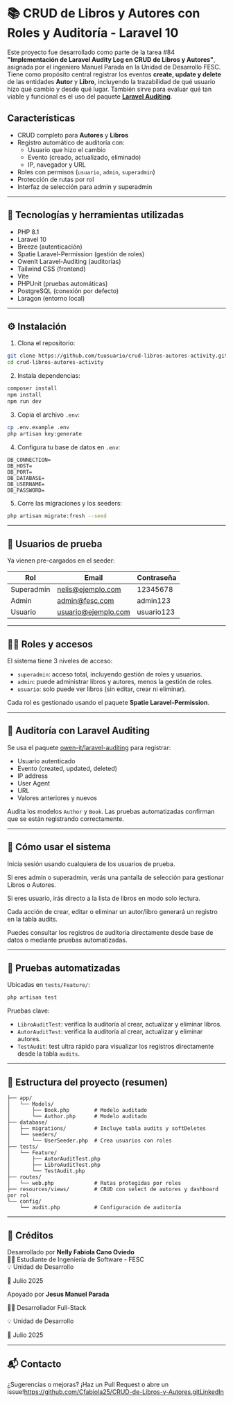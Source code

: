 # 📚 CRUD de Libros y Autores con Roles y Auditoría - Laravel 10

Este proyecto fue desarrollado como parte de la tarea #84 **"Implementación de Laravel Audity Log en CRUD de Libros y Autores"**, asignada por el ingeniero Manuel Parada en la Unidad de Desarrollo FESC. Tiene como propósito central registrar los eventos **create, update y delete** de las entidades **Autor** y **Libro**, incluyendo la trazabilidad de qué usuario hizo qué cambio y desde qué lugar. También sirve para evaluar qué tan viable y funcional es el uso del paquete **[Laravel Auditing](https://github.com/owen-it/laravel-auditing)**.

## Características

- CRUD completo para **Autores** y **Libros**
- Registro automático de auditoría con:
  - Usuario que hizo el cambio
  - Evento (creado, actualizado, eliminado)
  - IP, navegador y URL
- Roles con permisos (`usuario`, `admin`, `superadmin`)
- Protección de rutas por rol
- Interfaz de selección para admin y superadmin

---

## 🚀 Tecnologías y herramientas utilizadas

- PHP 8.1
- Laravel 10
- Breeze (autenticación)
- Spatie Laravel-Permission (gestión de roles)
- OwenIt Laravel-Auditing (auditorías)
- Tailwind CSS (frontend)
- Vite
- PHPUnit (pruebas automáticas)
- PostgreSQL (conexión por defecto)
- Laragon (entorno local)

---

## ⚙️ Instalación

1. Clona el repositorio:

```bash
git clone https://github.com/tuusuario/crud-libros-autores-activity.git
cd crud-libros-autores-activity
```

2. Instala dependencias:

```bash
composer install
npm install
npm run dev
```

3. Copia el archivo `.env`:

```bash
cp .env.example .env
php artisan key:generate
```

4. Configura tu base de datos en `.env`:

```env
DB_CONNECTION=
DB_HOST=
DB_PORT=
DB_DATABASE=
DB_USERNAME=
DB_PASSWORD=
```

5. Corre las migraciones y los seeders:

```bash
php artisan migrate:fresh --seed
```

---

## 👤 Usuarios de prueba

Ya vienen pre-cargados en el seeder:

| Rol        | Email                  | Contraseña     |
|------------|------------------------|----------------|
| Superadmin | nelis@ejemplo.com      | 12345678       |
| Admin      | admin@fesc.com         | admin123       |
| Usuario    | usuario@ejemplo.com    | usuario123     |

---

## 🧑‍💻 Roles y accesos

El sistema tiene 3 niveles de acceso:

- `superadmin`: acceso total, incluyendo gestión de roles y usuarios.
- `admin`: puede administrar libros y autores, menos la gestión de roles.
- `usuario`: solo puede ver libros (sin editar, crear ni eliminar).

Cada rol es gestionado usando el paquete **Spatie Laravel-Permission**.

---

## 📝 Auditoría con Laravel Auditing

Se usa el paquete [owen-it/laravel-auditing](https://github.com/owen-it/laravel-auditing) para registrar:

- Usuario autenticado
- Evento (created, updated, deleted)
- IP address
- User Agent
- URL
- Valores anteriores y nuevos

Audita los modelos `Author` y `Book`. Las pruebas automatizadas confirman que se están registrando correctamente.

---

## 🧪 Cómo usar el sistema

Inicia sesión usando cualquiera de los usuarios de prueba.

Si eres admin o superadmin, verás una pantalla de selección para gestionar Libros o Autores.

Si eres usuario, irás directo a la lista de libros en modo solo lectura.

Cada acción de crear, editar o eliminar un autor/libro generará un registro en la tabla audits.

Puedes consultar los registros de auditoría directamente desde base de datos o mediante pruebas automatizadas.

---
## 🧪 Pruebas automatizadas

Ubicadas en `tests/Feature/`:

```bash
php artisan test
```

Pruebas clave:

- `LibroAuditTest`: verifica la auditoría al crear, actualizar y eliminar libros.
- `AutorAuditTest`: verifica la auditoría al crear, actualizar y eliminar autores.
- `TestAudit`: test ultra rápido para visualizar los registros directamente desde la tabla `audits`.

---

## 📂 Estructura del proyecto (resumen)

```
├── app/
│   └── Models/
│       ├── Book.php        # Modelo auditado
│       └── Author.php      # Modelo auditado
├── database/
│   ├── migrations/         # Incluye tabla audits y softDeletes
│   └── seeders/
│       └── UserSeeder.php  # Crea usuarios con roles
├── tests/
│   └── Feature/
│       ├── AutorAuditTest.php
│       ├── LibroAuditTest.php
│       └── TestAudit.php
├── routes/
│   └── web.php             # Rutas protegidas por roles
├── resources/views/        # CRUD con select de autores y dashboard por rol
└── config/
    └── audit.php           # Configuración de auditoría
```

---

## 🙌 Créditos

Desarrollado por **Nelly Fabiola Cano Oviedo**  
👩‍💻 Estudiante de Ingeniería de Software - FESC  
💡 Unidad de Desarrollo 

📆 Julio 2025

Apoyado por **Jesus Manuel Parada**

👩‍💻 Desarrollador Full-Stack 

💡 Unidad de Desarrollo  

📆 Julio 2025


---

## 📬 Contacto

¿Sugerencias o mejoras? ¡Haz un Pull Request o abre un issue!https://github.com/Cfabiola25/CRUD-de-Libros-y-Autores.gitLinkedIn
